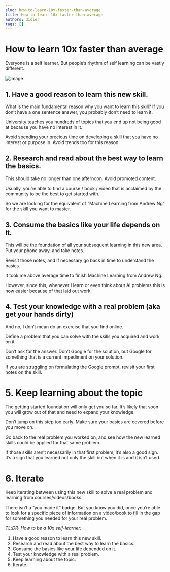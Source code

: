 ```yaml
---
slug: how-to-learn-10x-faster-than-average
title: How to learn 10x faster than average
authors: didier
tags: []
---
```


# How to learn 10x faster than average

Everyone is a self learner. But people’s rhythm of self learning can be vastly different.

![image](https://github.com/Meg1211/my-website/assets/88618738/e310841f-bc8b-433b-aa79-1debc6e40ef9)

## 1. Have a good reason to learn this new skill.

What is the main fundamental reason why you want to learn this skill? If you don’t have a one sentence answer, you probably don’t need to learn it.

University teaches you hundreds of topics that you end up not being good at because you have no interest in it.

Avoid spending your precious time on developing a skill that you have no interest or purpose in. Avoid trends too for this reason.

## 2. Research and read about the best way to learn the basics.

This should take no longer than one afternoon. Avoid promoted content.

Usually, you’re able to find a course / book / video that is acclaimed by the community to be the best to get started with.

So we are looking for the equivalent of “Machine Learning from Andrew Ng” for the skill you want to master.

## 3. Consume the basics like your life depends on it.

This will be the foundation of all your subsequent learning in this new area. Put your phone away, and take notes.

Revisit those notes, and if necessary go back in time to understand the basics.

It took me above average time to finish Machine Learning from Andrew Ng.

However, since this, whenever I learn or even think about AI problems this is now easier because of that laid out work.

## 4. Test your knowledge with a real problem (aka get your hands dirty)

And no, I don’t mean do an exercise that you find online.

Define a problem that you can solve with the skills you acquired and work on it.

Don’t ask for the answer. Don’t Google for the solution, but Google for something that is a current impediment on your solution.

If you are struggling on formulating the Google prompt, revisit your first notes on the skill.

# 5. Keep learning about the topic

The getting started foundation will only get you so far. It’s likely that soon you will grow out of that and need to expand your knowledge.

Don’t jump on this step too early. Make sure your basics are covered before you move on.

Go back to the real problem you worked on, and see how the new learned skills could be applied for that same problem.

If those skills aren’t necessarily in that first problem, it’s also a good sign. It’s a sign that you learned not only the skill but when it is and it isn’t used.

# 6. Iterate

Keep iterating between using this new skill to solve a real problem and learning from courses/videos/books.

There isn’t a “you made it” badge. But you know you did, once you’re able to look for a specific piece of information on a video/book to fill in the gap for something you needed for your real problem.

_TL;DR: How to be a 10x self-learner:_

1. Have a good reason to learn this new skill.
2. Research and read about the best way to learn the basics.
3. Consume the basics like your life depended on it.
4. Test your knowledge with a real problem.
5. Keep learning about the topic.
6. Iterate.
